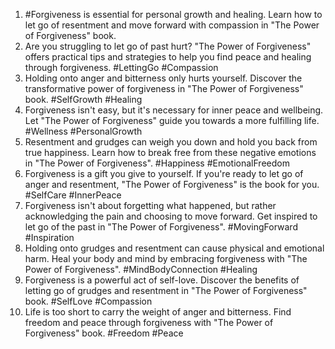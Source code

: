 1. #Forgiveness is essential for personal growth and healing. Learn how to let go of resentment and move forward with compassion in "The Power of Forgiveness" book.
2. Are you struggling to let go of past hurt? "The Power of Forgiveness" offers practical tips and strategies to help you find peace and healing through forgiveness. #LettingGo #Compassion
3. Holding onto anger and bitterness only hurts yourself. Discover the transformative power of forgiveness in "The Power of Forgiveness" book. #SelfGrowth #Healing
4. Forgiveness isn't easy, but it's necessary for inner peace and wellbeing. Let "The Power of Forgiveness" guide you towards a more fulfilling life. #Wellness #PersonalGrowth
5. Resentment and grudges can weigh you down and hold you back from true happiness. Learn how to break free from these negative emotions in "The Power of Forgiveness". #Happiness #EmotionalFreedom
6. Forgiveness is a gift you give to yourself. If you're ready to let go of anger and resentment, "The Power of Forgiveness" is the book for you. #SelfCare #InnerPeace
7. Forgiveness isn't about forgetting what happened, but rather acknowledging the pain and choosing to move forward. Get inspired to let go of the past in "The Power of Forgiveness". #MovingForward #Inspiration
8. Holding onto grudges and resentment can cause physical and emotional harm. Heal your body and mind by embracing forgiveness with "The Power of Forgiveness". #MindBodyConnection #Healing
9. Forgiveness is a powerful act of self-love. Discover the benefits of letting go of grudges and resentment in "The Power of Forgiveness" book. #SelfLove #Compassion
10. Life is too short to carry the weight of anger and bitterness. Find freedom and peace through forgiveness with "The Power of Forgiveness" book. #Freedom #Peace


